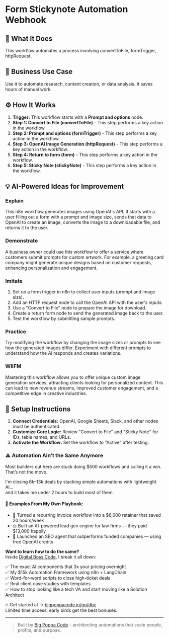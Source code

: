 # Form Stickynote Automation Webhook

## 🚀 What It Does
This workflow automates a process involving convertToFile, formTrigger, httpRequest.

## 💼 Business Use Case
Use it to automate research, content creation, or data analysis. It saves hours of manual work.

## ⚙️ How It Works
1.  **Trigger:** This workflow starts with a **Prompt and options** node.
2. **Step 1: Convert to File (convertToFile)** - This step performs a key action in the workflow.
3. **Step 2: Prompt and options (formTrigger)** - This step performs a key action in the workflow.
4. **Step 3: OpenAI Image Generation (httpRequest)** - This step performs a key action in the workflow.
5. **Step 4: Return to form (form)** - This step performs a key action in the workflow.
6. **Step 5: Sticky Note (stickyNote)** - This step performs a key action in the workflow.

## 💡 AI-Powered Ideas for Improvement
### Explain
This n8n workflow generates images using OpenAI's API. It starts with a user filling out a form with a prompt and image size, sends that data to OpenAI to create an image, converts the image to a downloadable file, and returns it to the user.

### Demonstrate
A business owner could use this workflow to offer a service where customers submit prompts for custom artwork. For example, a greeting card company might generate unique designs based on customer requests, enhancing personalization and engagement.

### Imitate
1. Set up a form trigger in n8n to collect user inputs (prompt and image size).
2. Add an HTTP request node to call the OpenAI API with the user's inputs.
3. Use a "Convert to File" node to prepare the image for download.
4. Create a return form node to send the generated image back to the user.
5. Test the workflow by submitting sample prompts.

### Practice
Try modifying the workflow by changing the image sizes or prompts to see how the generated images differ. Experiment with different prompts to understand how the AI responds and creates variations.

### WIIFM
Mastering this workflow allows you to offer unique custom image generation services, attracting clients looking for personalized content. This can lead to new revenue streams, improved customer engagement, and a competitive edge in creative industries.

## 🔧 Setup Instructions
1. **Connect Credentials:** OpenAI, Google Sheets, Slack, and other nodes must be authenticated.
2. **Customize Core Logic:** Review "Convert to File" and "Sticky Note" for IDs, table names, and URLs.
3. **Activate the Workflow:** Set the workflow to "Active" after testing.

### ⚠️ Automation Ain’t the Same Anymore

Most builders out here are stuck doing $500 workflows and calling it a win.  
That’s not the move.  

I'm closing $6k–$13k deals by stacking simple automations with lightweight AI...  
and it takes me under 2 hours to build most of them.

#### 🧠 Examples From My Own Playbook:
- 🔁 Turned a recurring invoice workflow into a $6,000 retainer that saved 20 hours/week  
- ⚖️ Built an AI-powered lead gen engine for law firms — they paid $13,000 happily  
- 🚀 Launched an SEO agent that outperforms funded companies — using free OpenAI credits  

**Want to learn how to do the same?**  
Inside [Digital Boss Code](https://bigpoppacode.io/go/dbc), I break it all down:

✅ The exact AI components that 3x your pricing overnight  
✅ My $15k Automation Framework using n8n + LangChain  
✅ Word-for-word scripts to close high-ticket deals  
✅ Real client case studies with templates  
✅ How to stop looking like a tech VA and start moving like a Solution Architect  

🔥 Get started at → [bigpoppacode.io/go/dbc](https://bigpoppacode.io/go/dbc)  
Limited time access, early birds get the best bonuses.

---
> Built by [Big Poppa Code](https://bigpoppacode.io) – architecting automations that scale people, profits, and purpose.
